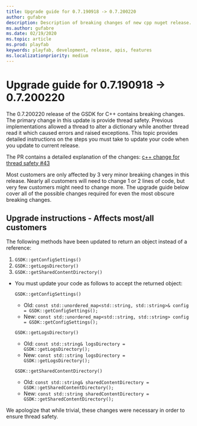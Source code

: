 ```yaml
---
title: Upgrade guide for 0.7.190918 -> 0.7.200220
author: gufabre
description: Description of breaking changes of new cpp nuget release.
ms.author: gufabre
ms.date: 02/19/2020
ms.topic: article
ms.prod: playfab
keywords: playfab, development, release, apis, features
ms.localizationpriority: medium
---
```


# Upgrade guide for 0.7.190918 -> 0.7.200220

The 0.7.200220 release of the GSDK for C++ contains breaking changes. The primary change in this update is provide thread safety. Previous implementations allowed a thread to alter a dictionary while another thread read it which caused errors and raised exceptions. This topic provides detailed instructions on the steps you must take to update your code when you update to current release.

The PR contains a detailed explanation of the changes: [c++ change for thread safety #43](https://github.com/PlayFab/gsdk/pull/43/)

Most customers are only affected by 3 very minor breaking changes in this release. Nearly all customers will need to change 1 or 2 lines of code, but very few customers might need to change more. The upgrade guide below cover all of the possible changes required for even the most obscure breaking changes.

## Upgrade instructions - Affects most/all customers


The following methods have been updated to return an object instead of a reference:
1. `GSDK::getConfigSettings()`
2. `GSDK::getLogsDirectory()`
3. `GSDK::getSharedContentDirectory()`

* You must update your code as follows to accept the returned object:

    `GSDK::getConfigSettings()`
    * Old: ```const std::unordered_map<std::string, std::string>& config = GSDK::getConfigSettings();```
    * New: ```const std::unordered_map<std::string, std::string> config = GSDK::getConfigSettings();```

    `GSDK::getLogsDirectory()`
    * Old: ```const std::string& logsDirectory = GSDK::getLogsDirectory();```
    * New: ```const std::string logsDirectory = GSDK::getLogsDirectory();```

    `GSDK::getSharedContentDirectory()`
    * Old: ```const std::string& sharedContentDirectory = GSDK::getSharedContentDirectory();```
    * New: ```const std::string sharedContentDirectory = GSDK::getSharedContentDirectory();```

We apologize that while trivial, these changes were necessary in order to ensure thread safety.
